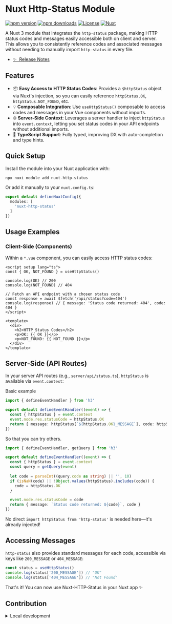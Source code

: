 <!--
Get your module up and running quickly.

Find and replace all on all files (CMD+SHIFT+F):
- Name: My Module
- Package name: my-module
- Description: My new Nuxt module
-->

# Nuxt Http-Status Module

[![npm version][npm-version-src]][npm-version-href]
[![npm downloads][npm-downloads-src]][npm-downloads-href]
[![License][license-src]][license-href]
[![Nuxt][nuxt-src]][nuxt-href]

A Nuxt 3 module that integrates the `http-status` package, making HTTP status codes and messages easily accessible both on client and server. This allows you to consistently reference codes and associated messages without needing to manually import `http-status` in every file.


- [✨ &nbsp;Release Notes](/CHANGELOG.md)
<!-- - [🏀 Online playground](https://stackblitz.com/github/your-org/my-module?file=playground%2Fapp.vue) -->
<!-- - [📖 &nbsp;Documentation](https://example.com) -->

## Features

- 📦 **Easy Access to HTTP Status Codes**: Provides a `$httpStatus` object via Nuxt's injection, so you can easily reference `httpStatus.OK`, `httpStatus.NOT_FOUND`, etc.
- 💡 **Composable Integration**: Use `useHttpStatus()` composable to access codes and messages in your Vue components without imports.
- 🌐 **Server-Side Context**: Leverages a server handler to inject `httpStatus` into `event.context`, letting you set status codes in your API endpoints without additional imports.
- 🎉 **TypeScript Support**: Fully typed, improving DX with auto-completion and type hints.


## Quick Setup

Install the module into your Nuxt application with:

```bash
npx nuxi module add nuxt-http-status
```
Or add it manually to your `nuxt.config.ts`:

```ts
export default defineNuxtConfig({
  modules: [
    'nuxt-http-status'
  ]
})
```


## Usage Examples
### Client-Side (Components)
Within a `*.vue` component, you can easily access HTTP status codes:

```vue
<script setup lang="ts">
const { OK, NOT_FOUND } = useHttpStatus()

console.log(OK) // 200
console.log(NOT_FOUND) // 404

// Fetch an API endpoint with a chosen status code
const response = await $fetch('/api/status?code=404')
console.log(response) // { message: 'Status code returned: 404', code: 404 }
</script>

<template>
  <div>
    <h2>HTTP Status Codes</h2>
    <p>OK: {{ OK }}</p>
    <p>NOT_FOUND: {{ NOT_FOUND }}</p>
  </div>
</template>
```

## Server-Side (API Routes)
In your server API routes (e.g., `server/api/status.ts`), `httpStatus` is available via `event.context`:


Basic example
```ts
import { defineEventHandler } from 'h3'

export default defineEventHandler((event) => {
  const { httpStatus } = event.context
  event.node.res.statusCode = httpStatus.OK
  return { message: httpStatus[`${httpStatus.OK}_MESSAGE`], code: httpStatus.OK }
})
```



So that you can try others.
```ts 
import { defineEventHandler, getQuery } from 'h3'

export default defineEventHandler((event) => {
  const { httpStatus } = event.context
  const query = getQuery(event)
  
  let code = parseInt((query.code as string) || '', 10)
  if (isNaN(code) || !Object.values(httpStatus).includes(code)) {
    code = httpStatus.OK
  }

  event.node.res.statusCode = code
  return { message: `Status code returned: ${code}`, code }
})
```
No direct `import httpStatus from 'http-status'` is needed here—it's already injected!


## Accessing Messages
`http-status` also provides standard messages for each code, accessible via keys like `200_MESSAGE` or `404_MESSAGE`:

```ts
const status = useHttpStatus()
console.log(status['200_MESSAGE']) // "OK"
console.log(status['404_MESSAGE']) // "Not Found"
```


That's it! You can now use Nuxt-HTTP-Status in your Nuxt app ✨


## Contribution

<details>
  <summary>Local development</summary>
  
  ```bash
  # Install dependencies
  npm install
  
  # Generate type stubs
  npm run dev:prepare
  
  # Develop with the playground
  npm run dev
  
  # Build the playground
  npm run dev:build
  
  # Run ESLint
  npm run lint
  
  # Run Vitest
  npm run test
  npm run test:watch
  
  # Release new version
  npm run release
  ```

</details>


<!-- Badges -->
[npm-version-src]: https://img.shields.io/npm/v/my-module/latest.svg?style=flat&colorA=020420&colorB=00DC82
[npm-version-href]: https://npmjs.com/package/my-module

[npm-downloads-src]: https://img.shields.io/npm/dm/my-module.svg?style=flat&colorA=020420&colorB=00DC82
[npm-downloads-href]: https://npm.chart.dev/my-module

[license-src]: https://img.shields.io/npm/l/my-module.svg?style=flat&colorA=020420&colorB=00DC82
[license-href]: https://npmjs.com/package/my-module

[nuxt-src]: https://img.shields.io/badge/Nuxt-020420?logo=nuxt.js
[nuxt-href]: https://nuxt.com
